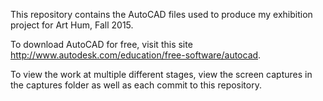 This repository contains the AutoCAD files used to produce my exhibition project for Art Hum, Fall 2015.


To download AutoCAD for free, visit this site http://www.autodesk.com/education/free-software/autocad.

To view the work at multiple different stages, view the screen captures in the captures folder as well as each commit to this repository.

